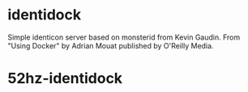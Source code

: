 identidock
==========
Simple identicon server based on monsterid from Kevin Gaudin.
From "Using Docker" by Adrian Mouat published by O'Reilly Media.
# 52hz-identidock
